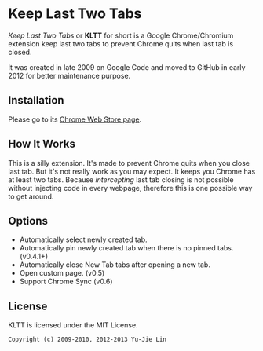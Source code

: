 Keep Last Two Tabs
==================

*Keep Last Two Tabs* or **KLTT** for short is a Google Chrome/Chromium extension keep last two tabs to prevent Chrome quits when last tab is closed.

It was created in late 2009 on Google Code and moved to GitHub in early 2012 for better maintenance purpose.

## Installation

Please go to its [Chrome Web Store page][webstore].

[webstore]: https://chrome.google.com/webstore/detail/fcnmaiiahjldikaollhjobhchdbhfhgf

## How It Works

This is a silly extension. It's made to prevent Chrome quits when you close last tab. But it's not really work as you may expect. It keeps you Chrome has at least two tabs. Because *intercepting* last tab closing is not possible without injecting code in every webpage, therefore this is one possible way to get around.

## Options

* Automatically select newly created tab.
* Automatically pin newly created tab when there is no pinned tabs. (v0.4.1+)
* Automatically close New Tab tabs after opening a new tab.
* Open custom page. (v0.5)
* Support Chrome Sync (v0.6)

## License

KLTT is licensed under the MIT License.

    Copyright (c) 2009-2010, 2012-2013 Yu-Jie Lin
